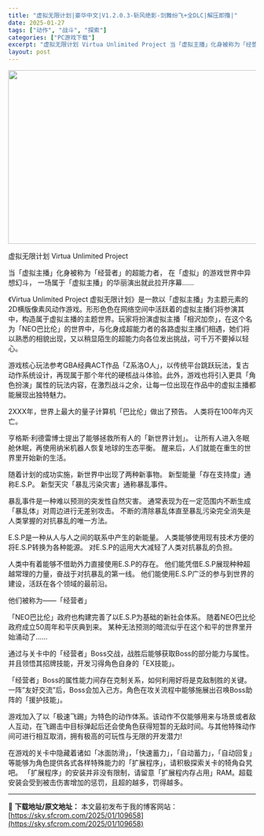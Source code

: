 ```yaml
---
title: "虚拟无限计划|豪华中文|V1.2.0.3-斩风绝影-剑舞纷飞+全DLC|解压即撸|"
date: 2025-01-27
tags: ["动作", "战斗", "探索"]
categories: ["PC游戏下载"]
excerpt: "虚拟无限计划 Virtua Unlimited Project 当「虚拟主播」化身被称为「经营者」的超能力者， 在「虚拟」的游戏世界中异想幻斗， 一场属于「虚拟主播」的华丽演出就此拉开序幕…… 《Virtua Unlimited Project 虚拟无限计划》是一款以「虚拟主播」为主题元素的2D横版&hellip;"
layout: post
---
```


<img class="aligncenter size-full wp-image-109637" src="https://sky.sfcrom.com/wp-content/uploads/2025/01/2025012714145274.webp" alt="" width="616" height="353" />

虚拟无限计划 Virtua Unlimited Project

当「虚拟主播」化身被称为「经营者」的超能力者，
在「虚拟」的游戏世界中异想幻斗，
一场属于「虚拟主播」的华丽演出就此拉开序幕……

《Virtua Unlimited Project 虚拟无限计划》是一款以「虚拟主播」为主题元素的2D横版像素风动作游戏。形形色色在网络空间中活跃着的虚拟主播们将参演其中，构造属于虚拟主播的主题世界。玩家将扮演虚拟主播「相沢加奈」，在这个名为「NEO巴比伦」的世界中，与化身成超能力者的各路虚拟主播们相遇，她们将以熟悉的相貌出现，又以稍显陌生的超能力向各位发出挑战，可千万不要掉以轻心。

游戏核心玩法参考GBA经典ACT作品「Z系洛O人」，以传统平台跳跃玩法，复古动作系统设计，再现属于那个年代的硬核战斗体验。此外，游戏也将引入更具「角色扮演」属性的玩法内容，在激烈战斗之余，让每一位出现在作品中的虚拟主播都能展现出独特魅力。

2XXX年，世界上最大的量子计算机「巴比伦」做出了预告。
人类将在100年内灭亡。

亨格斯·利德雷博士提出了能够拯救所有人的「新世界计划」。
让所有人进入冬眠舱休眠，再使用纳米机器人恢复地球的生态平衡。
醒来后，人们就能在重生的世界里开始新的生活。

随着计划的成功实施，新世界中出现了两种新事物。
新型能量「存在支持度」通称E.S.P。
新型天灾「暴乱污染灾害」通称暴乱事件。

暴乱事件是一种难以预测的突发性自然灾害。
通常表现为在一定范围内不断生成「暴乱体」对周边进行无差别攻击。
不断的清除暴乱体直至暴乱污染完全消失是人类掌握的对抗暴乱的唯一方法。

E.S.P是一种从人与人之间的联系中产生的新能量。
人类能够使用现有技术方便的将E.S.P转换为各种能源。
对E.S.P的运用大大减轻了人类对抗暴乱的负担。

人类中有着能够不借助外力直接使用E.S.P的存在。
他们能凭借E.S.P展现种种超越常理的力量，奋战于对抗暴乱的第一线。
他们能使用E.S.P广泛的参与到世界的建设，活跃在各个领域的最前沿。

他们被称为——「经营者」

「NEO巴比伦」政府也构建完善了以E.S.P为基础的新社会体系。
随着NEO巴比伦政府成立50周年和平庆典到来。
某种无法预测的暗流似乎在这个和平的世界里开始涌动了……

通过与关卡中的「经营者」Boss交战，战胜后能够获取Boss的部分能力与属性。并且领悟其招牌技能，开发习得角色自身的「EX技能」。

「经营者」Boss的属性能力间存在克制关系，如何利用好将是克敌制胜的关键。
一阵”友好交流”后，Boss会加入己方。角色在攻关流程中能够施展出召唤Boss助阵的「援护技能」。

游戏加入了以「极速飞踢」为特色的动作体系。该动作不仅能够用来与场景或者敌人互动，在飞踢击中目标弹起后还会使角色获得短暂的无敌时间。与其他特殊动作间可进行相互取消，拥有极高的可玩性与无限的开发潜力!

在游戏的关卡中隐藏着诸如「冰面防滑」，「快速蓄力」，「自动蓄力」，「自动回复」等能够为角色提供各式各样特殊能力的「扩展程序」，请积极探索关卡的犄角旮旯吧。
「扩展程序」的安装并非没有限制，请留意「扩展程内存占用」RAM。超载安装会受到被击伤害增加的惩罚，且超的越多，罚得越多。

---
📖 **下载地址/原文地址：** 本文最初发布于我的博客网站：[https://sky.sfcrom.com/2025/01/109658](https://sky.sfcrom.com/2025/01/109658)

